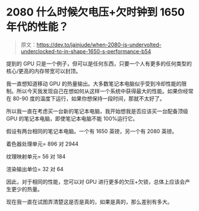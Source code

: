 # 2080 什么时候欠电压+欠时钟到 1650 年代的性能？

> 原文：<https://dev.to/jainjude/when-2080-is-undervolted-underclocked-to-in-shape-1650-s-performance-b54>

提到的 GPU 只是一个例子，但可以是任何东西，只要一个人有更多的任何类型的核心/更高的内存带宽可以封顶。

我一直想知道移动 GPU 的热量输出。大多数笔记本电脑似乎受到冷却性能的限制。所以今天我发现自己在想如何从这样一个系统中获得最大的性能。如果你经常在 80-90 度的温度下运行，如果你想保持一段时间，那就不太好了。

所以我一直在考虑买一台新的笔记本电脑，我开始想我是否应该买一台配备顶级 GPU 的笔记本电脑，即使笔记本电脑不能 100%运行它。

假设有两台相同的笔记本电脑。一个有 1650 英镑，另一个有 2080 英镑。

着色器处理单元= 896 对 2944

纹理映射单元= 56 对 184

渲染输出单位= 32 对 64

因此，对于相同的性能，您可以对 GPU 进行更多的欠压+欠锁，总体上应该会产生更少的热量。

现在我一直在试图弄清楚这是否是真的，如果是真的，那么差别有多大。